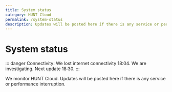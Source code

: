 ```yaml
---
title: System status
category: HUNT Cloud
permalink: /system-status
description: Updates will be posted here if there is any service or performance interruption.
---
```


# System status

::: danger  Connectivity:
We lost internet connectivity 18:04. We are investigating. Next update 18:30.
:::

We monitor HUNT Cloud. Updates will be posted here if there is any service or performance interruption.
